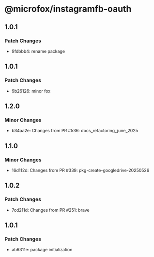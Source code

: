 # @microfox/instagramfb-oauth

## 1.0.1

### Patch Changes

- 9fdbbb4: rename package

## 1.0.1

### Patch Changes

- 9b26126: minor fox

## 1.2.0

### Minor Changes

- b34aa2e: Changes from PR #536: docs_refactoring_june_2025

## 1.1.0

### Minor Changes

- 16d112d: Changes from PR #339: pkg-create-googledrive-20250526

## 1.0.2

### Patch Changes

- 7cd211d: Changes from PR #251: brave

## 1.0.1

### Patch Changes

- ab6311e: package initialization
